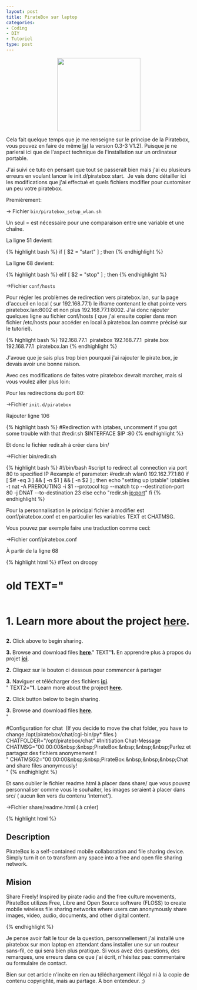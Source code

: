 ```yaml
---
layout: post
title: PirateBox sur laptop
categories:
- Coding
- DIY
- Tutoriel
type: post
---
```

<p style="text-align: center;"><a href="http://alexrio.fr/blog/wp-content/uploads/2011/11/piratebox-logo.png"><img class="size-full wp-image-209 aligncenter" title="piratebox-logo" src="http://alexrio.fr/blog/wp-content/uploads/2011/11/piratebox-logo.png" alt="" width="226" height="199" /></a></p>
Cela fait quelque temps que je me renseigne sur le principe de la Piratebox, vous pouvez en faire de même <a title="wiki_piratebox" href="http://wiki.daviddarts.com/PirateBox" target="_blank">là</a>( la version 0.3-3 V1.2). Puisque je ne parlerai ici que de l'aspect technique de l'installation sur un ordinateur portable.

J'ai suivi ce tuto en pensant que tout se passerait bien mais j'ai eu plusieurs erreurs en voulant lancer le init.d/piratebox start.  Je vais donc détailler ici les modifications que j'ai effectué et quels fichiers modifier pour customiser un peu votre piratebox.

Premièrement:

→ Fichier `bin/piratebox_setup_wlan.sh`

Un seul = est nécessaire pour une comparaison entre une variable et une chaîne.

La ligne 51 devient:

{% highlight bash %}
if [ $2 = "start" ] ; then
{% endhighlight %}

La ligne 68 devient:

{% highlight bash %}
elif [ $2 = "stop" ] ; then
{% endhighlight %}

→Fichier `conf/hosts`

Pour régler les problèmes de redirection vers piratebox.lan, sur la page d'accueil en local ( sur 192.168.77.1) le iframe contenant le chat pointe vers piratebox.lan:8002 et non plus 192.168.77.1:8002. J'ai donc rajouter quelques ligne au fichier conf/hosts ( que j'ai ensuite copier dans mon fichier /etc/hosts pour accéder en local à piratebox.lan comme précisé sur le tutoriel).

{% highlight bash %}
192.168.77.1  piratebox
192.168.77.1  pirate.box
192.168.77.1  piratebox.lan
{% endhighlight %}



J'avoue que je sais plus trop bien pourquoi j'ai rajouter le pirate.box, je devais avoir une bonne raison.

Avec ces modifications de faites votre piratebox devrait marcher, mais si vous voulez aller plus loin:

Pour les redirections du port 80:

→Fichier `init.d/piratebox`

Rajouter ligne 106

{% highlight bash %}
#Redirection with iptabes, uncomment if you got some trouble with that
#redir.sh $INTERFACE $IP :80
{% endhighlight %}

Et donc le fichier redir.sh à créer dans bin/

→Fichier bin/redir.sh

{% highlight bash %}
#!/bin/bash
#script to redirect all connection via port 80 to specified IP
#example of parameter:
#redir.sh wlan0 192.162.77.1:80
if [ $# -eq 3 ] &amp;&amp; [ -n $1 ] &amp;&amp; [ -n $2 ] ; then
echo "setting up iptable"
iptables -t nat -A PREROUTING -i $1 --protocol tcp --match tcp --destination-port 80 -j DNAT --to-destination $2$3
else
echo "redir.sh <interface> <ip:port>"
fi
{% endhighlight %}

Pour la personnalisation le principal fichier à modifier est conf/piratebox.conf et en particulier les variables TEXT et CHATMSG.

Vous pouvez par exemple faire une traduction comme ceci:

→Fichier conf/piratebox.conf

À partir de la ligne 68

{% highlight html %}
#Text on droopy
# old TEXT="<p><br><b>1.</b> Learn more about the project <a href="http://$HOST:8001/.READ.ME.htm"><b>here</b></a>.<p>
<b>2.</b> Click above to begin sharing.</p><b>3.</b> Browse and download files <a href="http://$HOST:8001"><b>here</b></a>."
TEXT"<b>1.</b> En apprendre plus à propos du projet <a href="http://$HOST:8001/readme.html" target="_parent"><b>ici</b></a>.
<p><b>2.</b> Cliquez sur le bouton ci dessous pour commencer à partager</p>
<b>3.</b> Naviguer et télécharger des fichiers <a href="http://$HOST:8001" target="_parent"><b>ici</b></a>.<br>"
TEXT2="<b>1.</b> Learn more about the project <a href="http://$HOST:8001/readme.html" target="_parent"><b>here</b></a>.
<p><b>2.</b> Click button below to begin sharing.</p>
<b>3.</b> Browse and download files <a href="http://$HOST:8001" target="_parent"><b>here</b></a>.<br>"

#Configuration for chat  (If you decide to move the chat folder, you have to change /opt/piratebox/chat/cgi-bin/py* files )
CHATFOLDER="/opt/piratebox/chat"
#Inititiation Chat-Message
CHATMSG="<date>00:00:00</date>&amp;nbsp;&amp;nbsp;<name>PirateBox:</name>&amp;nbsp;&amp;nbsp;&amp;nbsp;<data class='def'>Parlez et partagez des fichiers anonymement !</data><br>"
CHATMSG2="<date>00:00:00</date>&amp;nbsp;&amp;nbsp;<name>PirateBox:</name>&amp;nbsp;&amp;nbsp;&amp;nbsp;<data class='def'>Chat and share files anonymously!</data><br>"
{% endhighlight %}

Et sans oublier le fichier readme.html à placer dans share/ que vous pouvez personnaliser comme vous le souhaiter, les images seraient à placer dans src/ ( aucun lien vers du contenu 'internet').

→Fichier share/readme.html ( à créer)

{% highlight html %}
<h2>Description</h2>

<p>PirateBox is a self-contained mobile collaboration and file sharing device. Simply turn it on to transform any space into a free and open file sharing network.</p>

<h2>Mision</h2>

<p>Share Freely! Inspired by pirate radio and the free culture movements, PirateBox utilizes Free, Libre and Open Source software (FLOSS) to create mobile wireless
file sharing networks where users can anonymously share images, video, audio, documents, and other digital content.</p>
{% endhighlight %}

Je pense avoir fait le tour de la question, personnellement j'ai installé une piratebox sur mon laptop en attendant dans installer une sur un routeur sans-fil, ce qui sera bien plus pratique. Si vous avez des questions, des remarques, une erreurs dans ce que j'ai écrit, n'hésitez pas: commentaire ou formulaire de contact.

Bien sur cet article n'incite en rien au téléchargement illégal ni à la copie de contenu copyrighté, mais au partage. À bon entendeur. ;)
